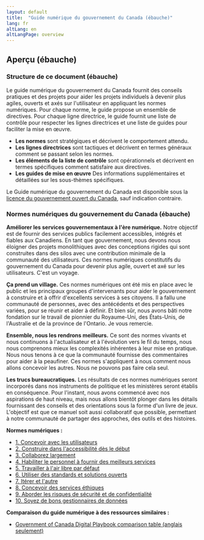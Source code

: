 ```yaml
---
layout: default
title:  "Guide numérique du gouvernement du Canada (ébauche)"
lang: fr
altLang: en
altLangPage: overview
---
```


## Aperçu (ébauche)

### Structure de ce document (ébauche)

Le guide numérique du gouvernement du Canada fournit des conseils pratiques et des projets pour aider les projets individuels à devenir plus agiles, ouverts et axés sur l'utilisateur en appliquant les normes numériques. Pour chaque norme, le guide propose un ensemble de directives. Pour chaque ligne directrice, le guide fournit une liste de contrôle pour respecter les lignes directrices et une liste de guides pour faciliter la mise en œuvre.

- **Les normes** sont stratégiques et décrivent le comportement attendu.
- **Les lignes directrices** sont tactiques et décrivent en termes généraux comment se passant selon les normes.
- **Les éléments de la liste de contrôle** sont opérationnels et décrivent en termes spécifiques comment satisfaire aux directives.
- **Les guides de mise en œuvre** Des informations supplémentaires et détaillées sur les sous-thèmes spécifiques.

Le Guide numérique du gouvernement du Canada est disponible sous la [licence du gouvernement ouvert du Canada](https://ouvert.canada.ca/fr/licence-du-gouvernement-ouvert-canada), sauf indication contraire.

### Normes numériques du gouvernement du Canada (ébauche)

**Améliorer les services gouvernementaux à l'ère numérique.** Notre objectif est de fournir des services publics facilement accessibles, intégrés et fiables aux Canadiens. En tant que gouvernement, nous devons nous éloigner des projets monolithiques avec des conceptions rigides qui sont construites dans des silos avec une contribution minimale de la communauté des utilisateurs. Ces normes numériques constitutifs du gouvernement du Canada pour devenir plus agile, ouvert et axé sur les utilisateurs. C'est un voyage.

**Ça prend un village.** Ces normes numériques ont été mis en place avec le public et les principaux groupes d'intervenants pour aider le gouvernement à construire et à offrir d'excellents services à ses citoyens. Il a fallu une communauté de personnes, avec des antécédents et des perspectives variées, pour se réunir et aider à définir. Et bien sûr, nous avons bâti notre fondation sur le travail de pionnier du Royaume-Uni, des États-Unis, de l'Australie et de la province de l'Ontario. Je vous remercie.

**Ensemble, nous les rendrons meilleurs.** Ce sont des normes vivants et nous continuons à l'actualisateur et à l'évolution vers le fil du temps, nous nous comprenons mieux les complexités inhérentes à leur mise en pratique. Nous nous tenons à ce que la communauté fournisse des commentaires pour aider à la peaufiner. Ces normes s'appliquent à nous comment nous allons concevoir les autres. Nous ne pouvons pas faire cela seul.

**Les trucs bureaucratiques.** Les résultats de ces normes numériques seront incorporés dans nos instruments de politique et les ministères seront établis en conséquence. Pour l'instant, nous avons commencé avec nos aspirations de haut niveau, mais nous allons bientôt plonger dans les détails fournissant des conseils et des orientations sous la forme d'un livre de jeux. L'objectif est que ce manuel soit aussi collaboratif que possible, permettant à notre communauté de partager des approches, des outils et des histoires.

**Normes numériques&#160;:**

- [1. Concevoir avec les utilisateurs](1-concevoir-avec-utilisateurs.md)
- [2. Construire dans l'accessibilité dès le début](2-construire-dans-accessibilite-des-debut.md)
- [3. Collaborez largement](3-collaborez-largement.md)
- [4. Habiliter le personnel à fournir des meilleurs services](4-habiliter-personnel-fournir-meilleurs-services.md)
- [5. Travailler à l'air libre par défaut](5-travailler-air-libre-par-defaut.md)
- [6. Utiliser des standards et solutions ouverts](6-utiliser-standards-solutions-ouverts.md)
- [7. Itérer et l'autre](7-iterer-ameliorer-frequemment.md)
- [8. Concevoir des services éthiques](8-concevoir-services-ethiques.md)
- [9. Aborder les risques de sécurité et de confidentialité](9-aborder-risques-securite-confidentialite.md)
- [10. Soyez de bons gestionnaires de données](10-soyez-bons-gestionnaires-donnees.md)

**Comparaison du guide numérique à des ressources similaires&#160;:**

- [Government of Canada Digital Playbook comparison table (anglais seulement)](gc-digital-playbook-comparison-table.md)
